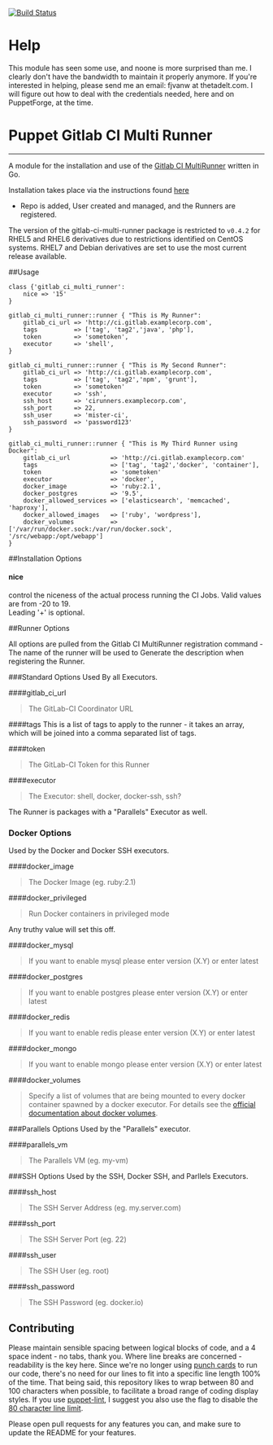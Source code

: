 [![Build Status](https://travis-ci.org/frankiethekneeman/puppet-gitlab-ci-multi-runner.svg?branch=master)](https://travis-ci.org/frankiethekneeman/puppet-gitlab-ci-multi-runner)
# Help

This module has seen some use, and noone is more surprised than me.
I clearly don't have the bandwidth to maintain it properly anymore.
If you're interested in helping, please send me an email: fjvanw at thetadelt.com.
I will figure out how to deal with the credentials needed, here and on PuppetForge, at the time.

# Puppet Gitlab CI Multi Runner
---
A module for the installation and use of the 
[Gitlab CI MultiRunner](https://github.com/ayufan/gitlab-ci-multi-runner) written in Go.

Installation takes place via the instructions found 
[here](https://github.com/ayufan/gitlab-ci-multi-runner/blob/master/docs/install/linux-repository.md)
- Repo is added, User created and managed, and the Runners are registered.

The version of the gitlab-ci-multi-runner package is restricted to `v0.4.2` for RHEL5 and RHEL6 
derivatives due to restrictions identified on CentOS systems. RHEL7 and Debian derivatives are set to
use the most current release
 available.

##Usage

```puppet
class {'gitlab_ci_multi_runner': 
    nice => '15'
}

gitlab_ci_multi_runner::runner { "This is My Runner":
    gitlab_ci_url => 'http://ci.gitlab.examplecorp.com',
    tags          => ['tag', 'tag2','java', 'php'],
    token         => 'sometoken',
    executor      => 'shell',
}

gitlab_ci_multi_runner::runner { "This is My Second Runner":
    gitlab_ci_url => 'http://ci.gitlab.examplecorp.com',
    tags          => ['tag', 'tag2','npm', 'grunt'],
    token         => 'sometoken'
    executor      => 'ssh',
    ssh_host      => 'cirunners.examplecorp.com',
    ssh_port      => 22,
    ssh_user      => 'mister-ci',
    ssh_password  => 'password123'
}

gitlab_ci_multi_runner::runner { "This is My Third Runner using Docker":
    gitlab_ci_url           => 'http://ci.gitlab.examplecorp.com'
    tags                    => ['tag', 'tag2','docker', 'container'],
    token                   => 'sometoken'
    executor                => 'docker',
    docker_image            => 'ruby:2.1',
    docker_postgres         => '9.5',
    docker_allowed_services => ['elasticsearch', 'memcached', 'haproxy'],
    docker_allowed_images   => ['ruby', 'wordpress'],
    docker_volumes          => ['/var/run/docker.sock:/var/run/docker.sock', '/src/webapp:/opt/webapp']
}
```

##Installation Options

#### nice

control the niceness of the actual process running the CI Jobs.  Valid values are from -20 to 19.  
Leading '+' is optional.

##Runner Options

All options are pulled from the Gitlab CI MultiRunner registration command - The name of the runner
will be used to Generate the description when registering the Runner.

###Standard Options
Used By all Executors.

####gitlab\_ci\_url
> The GitLab-CI Coordinator URL

####tags
This is a list of tags to apply to the runner - it takes an array, which will be joined into a comma
separated list of tags.

####token
> The GitLab-CI Token for this Runner

####executor
> The Executor: shell, docker, docker-ssh, ssh?

The Runner is packages with a "Parallels" Executor as well.

### Docker Options
Used by the Docker and Docker SSH executors.

####docker\_image
> The Docker Image (eg. ruby:2.1)

####docker\_privileged
> Run Docker containers in privileged mode

Any truthy value will set this off.

####docker\_mysql
> If you want to enable mysql please enter version (X.Y) or enter latest

####docker\_postgres
> If you want to enable postgres please enter version (X.Y) or enter latest

####docker\_redis
> If you want to enable redis please enter version (X.Y) or enter latest

####docker\_mongo
> If you want to enable mongo please enter version (X.Y) or enter latest

####docker\_volumes
> Specify a list of volumes that are being mounted to every docker container spawned by a docker
executor. For details see the
[official documentation about docker volumes](https://docs.docker.com/engine/userguide/containers/dockervolumes/).

###Parallels Options
Used by the "Parallels" executor.

####parallels\_vm
> The Parallels VM (eg. my-vm)

###SSH Options
Used by the SSH, Docker SSH, and Parllels Executors.

####ssh\_host
> The SSH Server Address (eg. my.server.com)

####ssh\_port
> The SSH Server Port (eg. 22)

####ssh\_user
> The SSH User (eg. root)

####ssh\_password
> The SSH Password (eg. docker.io)

## Contributing

Please maintain sensible spacing between logical blocks of code, and a 4 space indent - no tabs,
thank you.  Where line breaks are concerned - readability is the key here.  Since we're no longer
using [punch cards](http://programmers.stackexchange.com/questions/148677/why-is-80-characters-the-standard-limit-for-code-width)
to run our code, there's no need for our lines to fit into a specific line length 100% of the time.
That being said, this repository likes to wrap between 80 and 100 characters when possible, to
facilitate a broad range of coding display styles.  If you use 
[puppet-lint](http://puppet-lint.com/), I suggest you also use the flag to disable the 
[80 character line limit](http://puppet-lint.com/checks/80chars/).

Please open pull requests for any features you can, and make sure to update the README for your
features.
